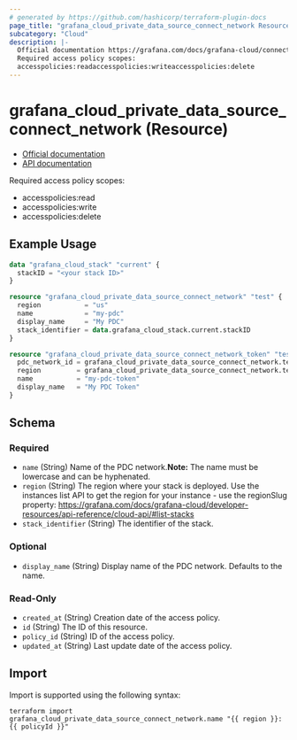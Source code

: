 ```yaml
---
# generated by https://github.com/hashicorp/terraform-plugin-docs
page_title: "grafana_cloud_private_data_source_connect_network Resource - terraform-provider-grafana"
subcategory: "Cloud"
description: |-
  Official documentation https://grafana.com/docs/grafana-cloud/connect-externally-hosted/private-data-source-connect/API documentation https://grafana.com/docs/grafana-cloud/developer-resources/api-reference/cloud-api/#create-an-access-policy
  Required access policy scopes:
  accesspolicies:readaccesspolicies:writeaccesspolicies:delete
---
```


# grafana_cloud_private_data_source_connect_network (Resource)

* [Official documentation](https://grafana.com/docs/grafana-cloud/connect-externally-hosted/private-data-source-connect/)
* [API documentation](https://grafana.com/docs/grafana-cloud/developer-resources/api-reference/cloud-api/#create-an-access-policy)

Required access policy scopes:

* accesspolicies:read
* accesspolicies:write
* accesspolicies:delete

## Example Usage

```terraform
data "grafana_cloud_stack" "current" {
  stackID = "<your stack ID>"
}

resource "grafana_cloud_private_data_source_connect_network" "test" {
  region           = "us"
  name             = "my-pdc"
  display_name     = "My PDC"
  stack_identifier = data.grafana_cloud_stack.current.stackID
}

resource "grafana_cloud_private_data_source_connect_network_token" "test" {
  pdc_network_id = grafana_cloud_private_data_source_connect_network.test.network_id
  region         = grafana_cloud_private_data_source_connect_network.test.region
  name           = "my-pdc-token"
  display_name   = "My PDC Token"
}
```

<!-- schema generated by tfplugindocs -->
## Schema

### Required

- `name` (String) Name of the PDC network.**Note:** The name must be lowercase and can be hyphenated.
- `region` (String) The region where your stack is deployed. Use the instances list API to get the region for your instance - use the regionSlug property: https://grafana.com/docs/grafana-cloud/developer-resources/api-reference/cloud-api/#list-stacks
- `stack_identifier` (String) The identifier of the stack.

### Optional

- `display_name` (String) Display name of the PDC network. Defaults to the name.

### Read-Only

- `created_at` (String) Creation date of the access policy.
- `id` (String) The ID of this resource.
- `policy_id` (String) ID of the access policy.
- `updated_at` (String) Last update date of the access policy.

## Import

Import is supported using the following syntax:

```shell
terraform import grafana_cloud_private_data_source_connect_network.name "{{ region }}:{{ policyId }}"
```
